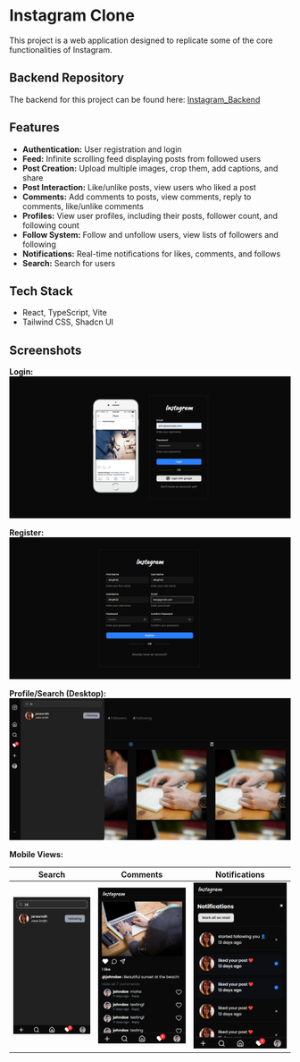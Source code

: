 # Instagram Clone

This project is a web application designed to replicate some of the core functionalities of Instagram.

## Backend Repository

The backend for this project can be found here: [Instagram_Backend](https://github.com/Ylandolsi/Instagram_Backend)

## Features

- **Authentication:** User registration and login
- **Feed:** Infinite scrolling feed displaying posts from followed users
- **Post Creation:** Upload multiple images, crop them, add captions, and share
- **Post Interaction:** Like/unlike posts, view users who liked a post
- **Comments:** Add comments to posts, view comments, reply to comments, like/unlike comments
- **Profiles:** View user profiles, including their posts, follower count, and following count
- **Follow System:** Follow and unfollow users, view lists of followers and following
- **Notifications:** Real-time notifications for likes, comments, and follows
- **Search:** Search for users

## Tech Stack

- React, TypeScript, Vite
- Tailwind CSS, Shadcn UI

## Screenshots

**Login:**
![Login Screen](./src/assets/screenshots/login.png)

**Register:**
![Register Screen](./src/assets/screenshots/register.png)

**Profile/Search (Desktop):**
![Profile and Search Desktop](./src/assets/screenshots/search.png)

**Mobile Views:**

|                           Search                            |                            Comments                             |                              Notifications                               |
| :---------------------------------------------------------: | :-------------------------------------------------------------: | :----------------------------------------------------------------------: |
| ![Search Mobile](./src/assets/screenshots/searchMobile.png) | ![Comments Mobile](./src/assets/screenshots/commentsMobile.png) | ![Notifications Mobile](./src/assets/screenshots/notificaitonMobile.png) |
